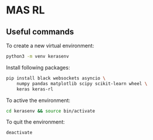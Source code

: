 # MAS RL

## Useful commands
To create a new virtual environment:

```bash
python3 -m venv kerasenv
```

Install following packages:

```bash
pip install black websockets asyncio \
    numpy pandas matplotlib scipy scikit-learn wheel \
    keras keras-rl
```

To active the environment:

```bash
cd kerasenv && source bin/activate
```

To quit the environment:

```
deactivate
```
